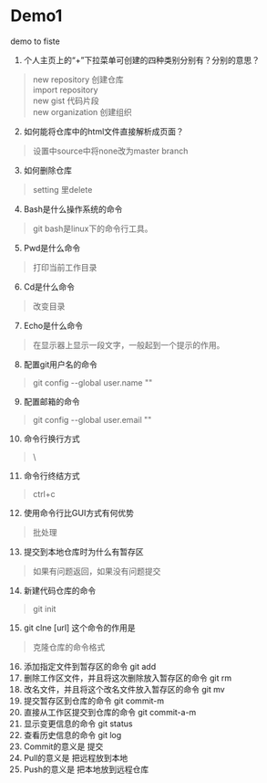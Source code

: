 # Demo1
demo  to
fiste
1. 个人主页上的“+”下拉菜单可创建的四种类别分别有？分别的意思？  
>new repository  创建仓库  
>import repository  
>new gist  代码片段  
>new organization 创建组织  
2. 如何能将仓库中的html文件直接解析成页面？  
>设置中source中将none改为master branch
3. 如何删除仓库  
>setting 里delete
4. Bash是什么操作系统的命令  
>git bash是linux下的命令行工具。  
5. Pwd是什么命令  
>打印当前工作目录
6. Cd是什么命令  
>改变目录
7. Echo是什么命令  
>在显示器上显示一段文字，一般起到一个提示的作用。

8. 配置git用户名的命令  
>git config --global user.name ""

9. 配置邮箱的命令
>git config --global user.email ""

10. 命令行换行方式
>\

11. 命令行终结方式
>ctrl+c

12. 使用命令行比GUI方式有何优势
>批处理

13. 提交到本地仓库时为什么有暂存区
>如果有问题返回，如果没有问题提交
14. 新建代码仓库的命令
>git init

15. git clne [url] 这个命令的作用是
>克隆仓库的命令格式
16. 添加指定文件到暂存区的命令
	git add
17. 删除工作区文件，并且将这次删除放入暂存区的命令
	git rm
18. 改名文件，并且将这个改名文件放入暂存区的命令
	git mv
19. 提交暂存区到仓库的命令
	git commit-m
20. 直接从工作区提交到仓库的命令
	git commit-a-m
21. 显示变更信息的命令
	git status
22. 查看历史信息的命令
	git log
23. Commit的意义是
	提交
24. Pull的意义是
	把远程放到本地
25. Push的意义是
	把本地放到远程仓库

